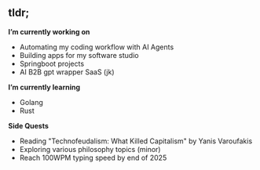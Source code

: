 ## tldr;

**I’m currently working on** 
- Automating my coding workflow with AI Agents
- Building apps for my software studio
- Springboot projects
- AI B2B gpt wrapper SaaS (jk)

**I’m currently learning** 
- Golang
- Rust

**Side Quests**
- Reading "Technofeudalism: What Killed Capitalism" by Yanis Varoufakis
- Exploring various philosophy topics (minor)
- Reach 100WPM typing speed by end of 2025
